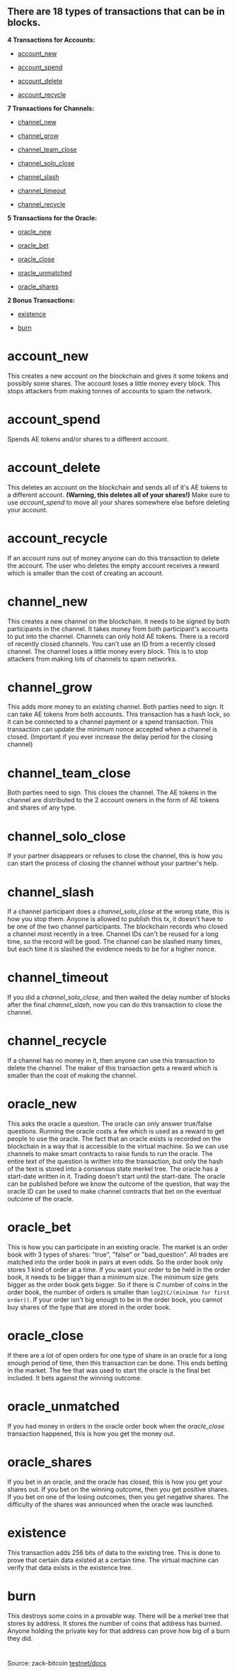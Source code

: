 ## There are 18 types of transactions that can be in blocks.

**4 Transactions for Accounts:**

 * [account_new](#account_new) 
 
* [account_spend](#account_spend)
 
* [account_delete](#account_delete)
 
* [account_recycle](#account_recycle)

**7 Transactions for Channels:**

 * [channel_new](#channel_new)
 
* [channel_grow](#channel_grow)
 
* [channel_team_close](#channel_team_close)

 * [channel_solo_close](#channel_solo_close)
 
* [channel_slash](#channel_slash)

 * [channel_timeout](#channel_timeout)

 *  [channel_recycle](#channel_recycle)

**5 Transactions for the Oracle:**

 * [oracle_new](#oracle_new)
 
* [oracle_bet](#oracle_bet)
 
* [oracle_close](#oracle_close)

 * [oracle_unmatched](#oracle_unmatched)
 
* [oracle_shares](#oracle_shares)

**2 Bonus Transactions:**

 * [existence](#existence)
 
* [burn](#burn)

#    account_new

This creates a new account on the blockchain and gives it some tokens and possibly some shares. The account loses a little money every block. This stops attackers from making tonnes of accounts to spam the network.

#    account_spend

Spends AE tokens and/or shares to a different account.

#    account_delete

This deletes an account on the blockchain and sends all of it's AE tokens to a different account. **(Warning, this deletes all of your shares!)** Make sure to use _account_spend_ to move all your shares somewhere else before deleting your account.

#    account_recycle

If an account runs out of money anyone can do this transaction to delete the account. The user who deletes the empty account receives a reward which is smaller than the cost of creating an account.

#    channel_new

This creates a new channel on the blockchain. It needs to be signed by both participants in the channel. It takes money from both participant's accounts to put into the channel. Channels can only hold AE tokens. There is a record of recently closed channels. You can't use an ID from a recently closed channel. The channel loses a little money every block. This is to stop attackers from making lots of channels to spam networks.

#   channel_grow

This adds more money to an existing channel. Both parties need to sign. It can take AE tokens from both accounts. This transaction has a hash lock, so it can be connected to a channel payment or a spend transaction. This transaction can update the minimum nonce accepted when a channel is closed. (Important if you ever increase the delay period for the closing channel)

#   channel_team_close

Both parties need to sign. This closes the channel. The AE tokens in the channel are distributed to the 2 account owners in the form of AE tokens and shares of any type.

#   channel_solo_close

If your partner disappears or refuses to close the channel, this is how you can start the process of closing the channel without your partner's help.

#   channel_slash

If a channel participant does a _channel_solo_close_ at the wrong state, this is how you stop them. Anyone is allowed to publish this tx, it doesn't have to be one of the two channel participants. The blockchain records who closed a channel most recently in a tree. Channel IDs can't be reused for a long time, so the record will be good. The channel can be slashed many times, but each time it is slashed the evidence needs to be for a higher nonce.

#   channel_timeout

If you did a _channel_solo_close_, and then waited the delay number of blocks after the final _channel_slash_, now you can do this transaction to close the channel.

#   channel_recycle

If a channel has no money in it, then anyone can use this transaction to delete the channel. The maker of this transaction gets a reward which is smaller than the cost of making the channel.

#   oracle_new

This asks the oracle a question. The oracle can only answer true/false questions. Running the oracle costs a fee which is used as a reward to get people to use the oracle. The fact that an oracle exists is recorded on the blockchain in a way that is accessible to the virtual machine. So we can use channels to make smart contracts to raise funds to run the oracle. The entire text of the question is written into the transaction, but only the hash of the text is stored into a consensus state merkel tree. The oracle has a start-date written in it. Trading doesn't start until the start-date. The oracle can be published before we know the outcome of the question, that way the oracle ID can be used to make channel contracts that bet on the eventual outcome of the oracle.

#   oracle_bet

This is how you can participate in an existing oracle. The market is an order book with 3 types of shares: "true", "false" or "bad_question". All trades are matched into the order book in pairs at even odds. So the order book only stores 1 kind of order at a time. If you want your order to be held in the order book, it needs to be bigger than a minimum size. The minimum size gets bigger as the order book gets bigger. So if there is _C_ number of coins in the order book, the number of orders is smaller than `log2(C/(minimum for first order))`. If your order isn't big enough to be in the order book, you cannot buy shares of the type that are stored in the order book.

#   oracle_close

If there are a lot of open orders for one type of share in an oracle for a long enough period of time, then this transaction can be done. This ends betting in the market. The fee that was used to start the oracle is the final bet included. It bets against the winning outcome.

#   oracle_unmatched

If you had money in orders in the oracle order book when the _oracle_close_ transaction happened, this is how you get the money out.

#   oracle_shares

If you bet in an oracle, and the oracle has closed, this is how you get your shares out. If you bet on the winning outcome, then you get positive shares. If you bet on one of the losing outcomes, then you get negative shares. The difficulty of the shares was announced when the oracle was launched.

#   existence

This transaction adds 256 bits of data to the existing tree. This is done to prove that certain data existed at a certain time. The virtual machine can verify that data exists in the existence tree. 

#   burn

This destroys some coins in a provable way. There will be a merkel tree that stores by address. It stores the number of coins that address has burned. Anyone holding the private key for that address can prove how big of a burn they did.
# 
Source: zack-bitcoin [testnet/docs](https://github.com/aeternity/testnet/blob/master/docs/transaction_types.md)



